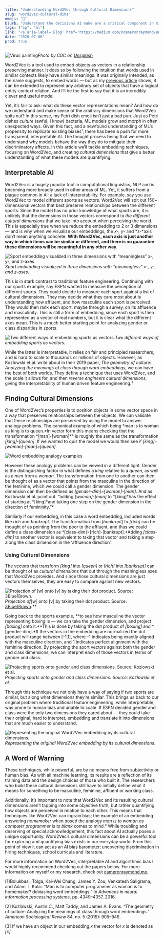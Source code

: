 ```yaml
---
title: "Understanding Word2Vec through Cultural Dimensions"
slug: "word2vec-cultural-dims"
emoji: "🧫"
blurb: "Understand the decisions AI make are a critical component in mitigating its downsides. This article explains what cultural dimensions are, and demonstrates how they can increase interpretability and quantify bias in word embeddings."
tags: ["bp", "ml"]
link: "<a aria-label='Blog' href='https://medium.com/@cameronraymond/understanding-word2vec-through-cultural-dimensions-39934ae72926'>Blog</a>"
date: "2020-07-06"
prod: true
---
```

![Virus painting](https://cdn-images-1.medium.com/max/1600/1*Ix4p-_v0bbfu51vlacR36g.jpeg)*Photo by CDC on [Unsplash](https://unsplash.com/s/photos/virus?utm_source=unsplash&amp;utm_medium=referral&amp;utm_content=creditCopyText)*

Word2Vec is a tool used to embed objects as vectors in a relationship preserving manner. It does so by following the intuition that words used in similar contexts likely have similar meanings. It was originally intended, as the name suggests, to embed words — but as my [previous article](https://cameronraymond.me/blog/anything2vec/) shows, it can be extended to represent any arbitrary set of objects that have a logical entity-context relation. And I’ll be the first to say that it is an incredibly clever and useful model.

Yet, it’s fair to ask: what do these vector representations mean? And how do we understand and make sense of the arbitrary dimensions that Word2Vec spits out? In this sense, my Petri dish emoji isn’t just a bad pun. Just as Petri dishes *culture* (awful, I know) bacteria, ML models grow and morph in often unexpected ways. Given this fact, and a newfound understanding of ML’s propensity to replicate existing biases¹, there has been a push for more transparent, interpretable AI. The thought process being that we need to understand why models behave the way they do to mitigate their discriminatory affects. In this article we’ll tackle embedding techniques, focusing on Word2Vec, and creating *cultural dimensions* that give a better understanding of what these models are quantifying.

## Interpretable AI

Word2Vec is a hugely popular tool in computational linguistics, NLP and is becoming more broadly used in other areas of ML. Yet, it suffers from a plague common in AI: a lack of interpretability. For example, say you use Word2Vec to model different sports as vectors. Word2Vec will spit out 150+ dimensional vectors that best preserve relationships between the different sports. Since the model has no prior knowledge of what sports are, it is unlikely that the dimensions in those vectors correspond to *the different cultural dimensions* that we take into account when perceiving the world. This is especially true when we reduce the embedding to 2 or 3 dimensions —  and is why when we visualize our embeddings, the *x-, y-* and *z-*axis don’t mean anything concrete. **With Word2Vec, each axis is just another way in which items can be similar or different, and there is no guarantee these dimensions will be meaningful in any other way.**

![Sport embedding visualized in three dimensions with “meaningless” x-, y-, and z-axes.](https://cdn-images-1.medium.com/max/3732/1*Lf7gD9Rclsrficmlkjg_qA.png)*Sport embedding visualized in three dimensions with “meaningless” x-, y-, and z-axes.*

This is in stark contrast to traditional feature engineering. Continuing with our sports example, say ESPN wanted to measure the perception of different sports. They could decide to measure each sport against a list of cultural dimensions. They may decide what they care most about is understanding how affluent, and how masculine each sport is perceived. They would then rank each sport, maybe through a survey, on its affluence and masculinity. This is still a form of embedding, since each sport is then represented as a vector of real numbers, but it is clear what the different axes mean. This is a much better starting point for analyzing gender or class disparities in sports.

![Two different ways of embedding sports as vectors.](https://cdn-images-1.medium.com/max/2000/1*MMKGiGLeuB0YXTRPkVm8QA.png)*Two different ways of embedding sports as vectors.*

While the latter is interpretable, it relies on fair and principled researchers, and is hard to scale to thousands or millions of objects. However, as Kozlowski et al. write about in their 2019 paper, *The geometry of culture: Analyzing the meanings of class through word embeddings*, we can have the best of both worlds. They define a technique that uses Word2Vec, and the scale it allows for, and then *reverse engineers cultural dimensions*, giving the interpretability of human driven feature engineering.²

## Finding Cultural Dimensions

One of Word2Vec’s properties is to position objects in some vector space in a way that preserves relationships between the objects. We can validate that these relationships are preserved by using the model to answer analogy problems. The canonical example of which being *man is to woman as king is to queen.*In vector form this means checking that the transformation *[man]-[woman]*³ is roughly the same as the transformation *[king]-[queen]*. If we wanted to quiz the model we would then see if *[king]+[woman]-[man]=[queen].*

![Word embedding analogy examples](https://cdn-images-1.medium.com/max/2800/0*rrtXS8euqoIpn4QX.png)

However these analogy problems can be viewed in a different light. Gender is the distinguishing factor in what defines a *king* relative to a *queen*, as well as a *men* from a *woman*. The transformation from one to another can then be thought of as a vector that points from the masculine in the direction of the feminine, which we could call a gender dimension. The gender dimension can then be defined as *[gender-dim]=[woman]-[man].* And as Kozlowski et al. point out: “adding *[woman]-[man]* to *[king]*has the effect of starting at *[king]*and taking one step on the gender dimension in the direction of femininity.”²

Similarly if our embedding, in this case a word embedding,  included words like *rich* and *bankrupt*. The transformation from *[bankrupt]* to *[rich]* can be thought of as pointing from the poor to the affluent, and thus we could define a class dimension as *[class-dim]=[rich]-[bankrupt].*Adding *[class-dim]* to another vector is equivalent to taking that vector and taking a step along the class dimension in the ‘affluence direction’.

### Using Cultural Dimensions

The vectors that transform *[king]* into *[queen]* or *[rich]* into *[bankrupt]* can be thought of as *cultural dimensions* that cut through the meaningless axes that Word2Vec provides. And since those cultural dimensions are just vectors themselves, they are easy to compare against new vectors.

![Projection of *[w] onto [v] by taking their dot product. Source: [3Blue1Brown](https://www.youtube.com/watch?v=LyGKycYT2v0&list=PLZHQObOWTQDPD3MizzM2xVFitgF8hE_ab&index=9).*](https://cdn-images-1.medium.com/max/2000/1*JFpl5nhVhFBUr2MHuhRiZQ.gif)*Projection of*[w] onto [v] by taking their dot product. Source: [3Blue1Brown](https://www.youtube.com/watch?v=LyGKycYT2v0&list=PLZHQObOWTQDPD3MizzM2xVFitgF8hE_ab&index=9).**

Going back to the sports example, **to see how masculine the vector representing *boxing* is — we can take the gender dimension, and project *[boxing]* onto it.**This is done by taking the dot product of *[boxing]* and *[gender-dim].*If the vectors in the embedding are normalized the dot product will range between [-1,1], where -1 indicates being exactly aligned with the masculine direction, and 1 indicates perfect alignment with the feminine direction. By projecting the sport vectors against both the gender and class dimensions, we can interpret each of those vectors in terms of gender and class.

![Projecting sports onto gender and class dimensions. Source: Kozlowski et al.](https://cdn-images-1.medium.com/max/3500/1*F6utNawJnIqfcUujo8HyOQ.png)*Projecting sports onto gender and class dimensions. Source: Kozlowski et al.*

Through this technique we not only have a way of saying if two sports are similar, but along what dimensions they’re similar. This brings us back to our original problem where traditional feature engineering, while interpretable, was prone to human bias and unable to scale. If ESPN decided gender and class were the only two dimensions they cared about — they could take their original, hard to interpret, embedding and translate it into dimensions that are much easier to understand.

![Representing the original Word2Vec embedding by its cultural dimensions.](https://cdn-images-1.medium.com/max/2000/1*OrlUEmBlY8u4bjZW1NlEjw.png)*Representing the original Word2Vec embedding by its cultural dimensions.*

## A Word of Warning

These techniques, while powerful, are by no means free from subjectivity or human bias. As with all machine learning, its results are a reflection of its training data and the design choices of those who built it. The researchers who build these cultural dimensions still have to initially define what it means for something to be masculine, feminine, affluent or working class.

Additionally, it’s important to note that Word2Vec and its resulting cultural dimensions aren’t tapping into some objective truth, but rather quantifying how objects are perceived in relation to each other. This means that techniques like Word2Vec can ingrain bias; the example of an embedding answering *homemaker* when posed  the analogy *man is to woman as computer programmer is to blank* comes to mind.³ While troubling and deserving of special acknowledgement, this fact about AI actually poses a unique opportunity. Word2Vec’s cultural dimensions can be a powerful tool for exploring and quantifying bias exists in our everyday world. From this point of view it can act as an AI bias barometer: uncovering discrimination in hiring techniques, school curricula and literature.

For more information on Word2Vec, interpretable AI and algorithmic bias I would highly recommend checking out the papers below. For more information on myself or my research, check out [cameronraymond.me](https://cameronraymond.me/).

[1]Bolukbasi, Tolga, Kai-Wei Chang, James Y. Zou, Venkatesh Saligrama, and Adam T. Kalai. “Man is to computer programmer as woman is to homemaker? debiasing word embeddings.” In *Advances in neural information processing systems*, pp. 4349–4357. 2016.

[2] Kozlowski, Austin C., Matt Taddy, and James A. Evans. “The geometry of culture: Analyzing the meanings of class through word embeddings.” *American Sociological Review* 84, no. 5 (2019): 905–949.

[3] If we have an object in our embedding *x* the vector for *x* is denoted as *[x].*
